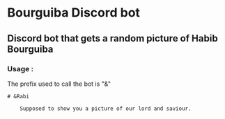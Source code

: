 # Bourguiba Discord bot

## Discord bot that gets a random picture of Habib Bourguiba

### Usage :

The prefix used to call the bot is "&"

    # &Rabi 
    
        Supposed to show you a picture of our lord and saviour.
